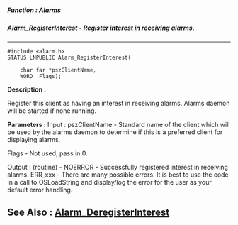 ##### Function : Alarms
##### Alarm_RegisterInterest - Register interest in receiving alarms.
---
```
#include <alarm.h>
STATUS LNPUBLIC Alarm_RegisterInterest(

	char far *pszClientName,
	WORD  Flags);
```
**Description :**

Register this client as having an interest in receiving alarms. Alarms daemon 
will be started if none running.

**Parameters :**
Input :
pszClientName  -  Standard name of the client which will be used by the alarms daemon to determine if this is a preferred client for displaying alarms.

Flags  -  Not used, pass in 0.

Output :
(routine)  -  NOERROR - Successfully registered interest in receiving alarms.
ERR_xxx - There are many possible errors. It is best to use the code in a call to OSLoadString and display/log the error for the user as your default error handling.




**See Also :**
[Alarm_DeregisterInterest](/reference/Func/Alarm_DeregisterInterest)
---
